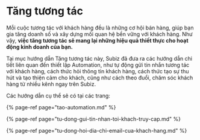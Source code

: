 # Tăng tương tác

Mỗi cuộc tương tác với khách hàng đều là những cơ hội bán hàng, giúp bạn gia tăng doanh số và xây dựng mối quan hệ bền vững với khách hàng. Như vậy, **việc tăng tương tác sẽ mang lại những hiệu quả thiết thực cho hoạt động kinh doanh của bạn.**

Tại mục hướng dẫn Tăng tương tác này, Subiz đã đưa ra các hướng dẫn chi tiết liên quan đến thiết lập Automation, như tự động gửi tin nhắn tương tác với khách hàng, cách thức hỏi thông tin khách hàng, cách thức tạo sự thu hút và tạo thiện cảm cho khách, cũng như cách theo đuổi, chăm sóc khách hàng từ nhiều kênh ngay trên Subiz.

Các hướng dẫn cụ thể sẽ có tại các trang:

{% page-ref page="tao-automation.md" %}

{% page-ref page="tu-dong-gui-tin-nhan-toi-khach-truy-cap.md" %}

{% page-ref page="tu-dong-hoi-dia-chi-email-cua-khach-hang.md" %}

